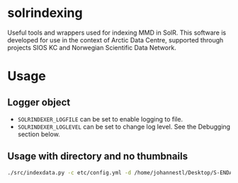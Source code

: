 # solrindexing
Useful tools and wrappers used for indexing MMD in SolR. This software is
developed for use in the context of Arctic Data Centre, supported through
projects SIOS KC and Norwegian Scientific Data Network.


# Usage

## Logger object
* `SOLRINDEXER_LOGFILE` can be set to enable logging to file.
* `SOLRINDEXER_LOGLEVEL` can be set to change log level. See the Debugging section below.

## Usage with directory and no thumbnails

```bash
./src/indexdata.py -c etc/config.yml -d /home/johannestl/Desktop/S-ENDA/SOLR/mmd-xml-dev/arch_5/arch_9/arch_6 -n
```